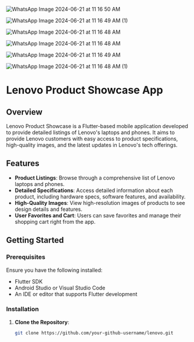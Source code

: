 ![WhatsApp Image 2024-06-21 at 11 16 50 AM](https://github.com/OgwuegbuMaxwell/lenovo/assets/53094485/570af8a1-5992-46e4-891d-9e978b819e11)

![WhatsApp Image 2024-06-21 at 11 16 49 AM (1)](https://github.com/OgwuegbuMaxwell/lenovo/assets/53094485/7f1bdbad-bed2-4b25-b757-7af2d973f281)

![WhatsApp Image 2024-06-21 at 11 16 48 AM](https://github.com/OgwuegbuMaxwell/lenovo/assets/53094485/5f32238d-c746-4227-88f1-574f0a2011e6)

![WhatsApp Image 2024-06-21 at 11 16 48 AM](https://github.com/OgwuegbuMaxwell/lenovo/assets/53094485/460c50ad-6213-4b68-8f0a-ae2a1c800766)


![WhatsApp Image 2024-06-21 at 11 16 49 AM](https://github.com/OgwuegbuMaxwell/lenovo/assets/53094485/69eb83df-58d3-44df-9e9d-6370142c0c59)


![WhatsApp Image 2024-06-21 at 11 16 48 AM (1)](https://github.com/OgwuegbuMaxwell/lenovo/assets/53094485/ffd9e319-095b-4708-877e-ce965fe7a1d8)


# Lenovo Product Showcase App

## Overview
Lenovo Product Showcase is a Flutter-based mobile application developed to provide detailed listings of Lenovo's laptops and phones. It aims to provide Lenovo customers with easy access to product specifications, high-quality images, and the latest updates in Lenovo's tech offerings.

## Features
- **Product Listings**: Browse through a comprehensive list of Lenovo laptops and phones.
- **Detailed Specifications**: Access detailed information about each product, including hardware specs, software features, and availability.
- **High-Quality Images**: View high-resolution images of products to see design details and features.
- **User Favorites and Cart**: Users can save favorites and manage their shopping cart right from the app.

## Getting Started

### Prerequisites
Ensure you have the following installed:
- Flutter SDK
- Android Studio or Visual Studio Code
- An IDE or editor that supports Flutter development

### Installation
1. **Clone the Repository**:
   ```bash
   git clone https://github.com/your-github-username/lenovo.git
